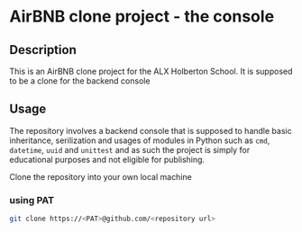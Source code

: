 # AirBNB clone project - the console

## Description

This is an AirBNB clone project for the ALX Holberton School. It is supposed to be a clone for the backend console

## Usage
The repository involves a backend console that is supposed to 
handle basic inheritance, serilization and usages of modules in 
Python such as `cmd`, `datetime`, `uuid` and `unittest` and as such the project 
is simply for educational purposes and not eligible for publishing.

Clone the repository into your own local machine

### using PAT

```bash 
git clone https://<PAT>@github.com/<repository url>
```


